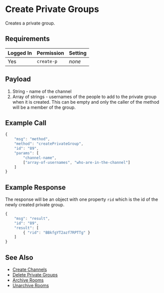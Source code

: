 # Create Private Groups

Creates a private group.

## Requirements

| Logged In | Permission | Setting |
| :--- | :--- | :--- |
| Yes | `create-p` | _none_ |

## Payload

1. String - name of the channel
2. Array of strings - usernames of the people to add to the private group when it is created. This can be empty and only the caller of the method will be a member of the group.

## Example Call

```javascript
{
    "msg": "method",
    "method": "createPrivateGroup",
    "id": "89",
    "params": [
        "channel-name",
        ["array-of-usernames", "who-are-in-the-channel"]
    ]
}
```

## Example Response

The response will be an object with one property `rid` which is the id of the newly created private group.

```javascript
{
    "msg": "result",
    "id": "89",
    "result": [
        { "rid": "BBkfgYT2azf7RPTTg" }
    ]
}
```

## See Also

* [Create Channels](create-channels.md)
* [Delete Private Groups](delete-rooms.md)
* [Archive Rooms](archive-rooms.md)
* [Unarchive Rooms](unarchive-rooms.md)

